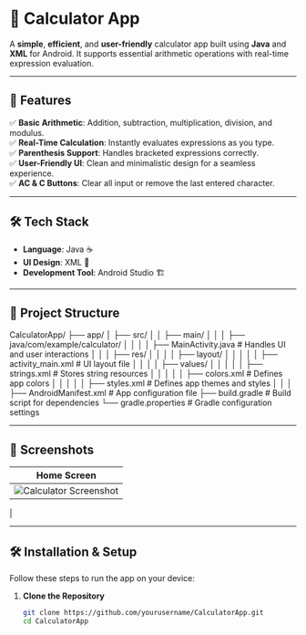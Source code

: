 # 📱 Calculator App

A **simple**, **efficient**, and **user-friendly** calculator app built using **Java** and **XML** for Android. It supports essential arithmetic operations with real-time expression evaluation.

---

## 🚀 Features

✅ **Basic Arithmetic**: Addition, subtraction, multiplication, division, and modulus.  
✅ **Real-Time Calculation**: Instantly evaluates expressions as you type.  
✅ **Parenthesis Support**: Handles bracketed expressions correctly.  
✅ **User-Friendly UI**: Clean and minimalistic design for a seamless experience.  
✅ **AC & C Buttons**: Clear all input or remove the last entered character.  

---

## 🛠️ Tech Stack

- **Language**: Java ☕  
- **UI Design**: XML 🎨  
- **Development Tool**: Android Studio 🏗️  

---

## 📂 Project Structure
CalculatorApp/
├── app/
│   ├── src/
│   │   ├── main/
│   │   │   ├── java/com/example/calculator/
│   │   │   │   ├── MainActivity.java         # Handles UI and user interactions
│   │   │   ├── res/
│   │   │   │   ├── layout/
│   │   │   │   │   ├── activity_main.xml     # UI layout file
│   │   │   │   ├── values/
│   │   │   │   │   ├── strings.xml           # Stores string resources
│   │   │   │   │   ├── colors.xml            # Defines app colors
│   │   │   │   │   ├── styles.xml            # Defines app themes and styles
│   │   │   ├── AndroidManifest.xml           # App configuration file
├── build.gradle                   # Build script for dependencies
└── gradle.properties               # Gradle configuration settings

---

## 📸 Screenshots

| Home Screen |
| ----------- |
|![Calculator Screenshot](https://github.com/yourusername/CalculatorApp/blob/main/assets/calculator-screenshot.png)
 |

---

## 🛠️ Installation & Setup

Follow these steps to run the app on your device:

1. **Clone the Repository**
   ```sh
   git clone https://github.com/yourusername/CalculatorApp.git
   cd CalculatorApp
